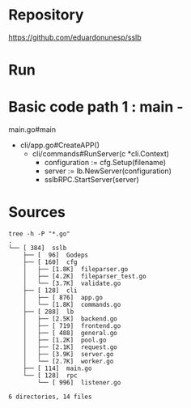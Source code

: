 # Repository
https://github.com/eduardonunesp/sslb

# Run

# Basic code path 1 : main - 
main.go#main
- cli/app.go#CreateAPP()
  - cli/commands#RunServer(c \*cli.Context)
    - configuration := cfg.Setup(filename)
    - server := lb.NewServer(configuration)
    - sslbRPC.StartServer(server)


# Sources
```
tree -h -P "*.go"
.
└── [ 384]  sslb
    ├── [  96]  Godeps
    ├── [ 160]  cfg
    │   ├── [1.8K]  fileparser.go
    │   ├── [4.2K]  fileparser_test.go
    │   └── [3.7K]  validate.go
    ├── [ 128]  cli
    │   ├── [ 876]  app.go
    │   └── [1.8K]  commands.go
    ├── [ 288]  lb
    │   ├── [2.5K]  backend.go
    │   ├── [ 719]  frontend.go
    │   ├── [ 488]  general.go
    │   ├── [1.2K]  pool.go
    │   ├── [2.1K]  request.go
    │   ├── [3.9K]  server.go
    │   └── [2.7K]  worker.go
    ├── [ 114]  main.go
    └── [ 128]  rpc
        └── [ 996]  listener.go

6 directories, 14 files
```
